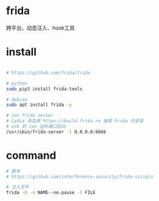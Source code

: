 # frida

跨平台，动态注入、hook工具

# install

```bash

# https://github.com/frida/frida

# python 
sudo pip3 install frida-tools

# debian
sudo apt install frida -y

# ios frida server
# Cydia 添加源 https://build.frida.re 搜索 Frida 并安装
# ssh 到 ios 监听端口启动
/usr/sbin/frida-server -l 0.0.0.0:6666

```

# command

```bash
# 脚本
# https://github.com/interference-security/frida-scripts

# 注入文件
frida -U -n NAME--no-pause -l FILE

```